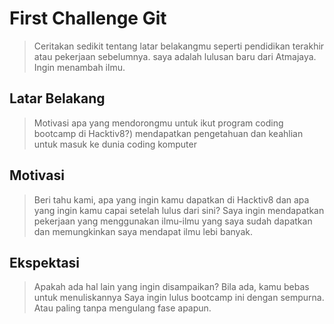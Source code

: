 # First Challenge Git

> Ceritakan sedikit tentang latar belakangmu seperti pendidikan terakhir atau pekerjaan sebelumnya.
> saya adalah lulusan baru dari Atmajaya. Ingin menambah ilmu.

## Latar Belakang

> Motivasi apa yang mendorongmu untuk ikut program coding bootcamp di Hacktiv8?)
> mendapatkan pengetahuan dan keahlian untuk masuk ke dunia coding komputer

## Motivasi

> Beri tahu kami, apa yang ingin kamu dapatkan di Hacktiv8 dan apa yang ingin kamu capai setelah lulus dari sini?
> Saya ingin mendapatkan pekerjaan yang menggunakan ilmu-ilmu yang saya sudah dapatkan dan memungkinkan saya mendapat ilmu lebi banyak.

## Ekspektasi

> Apakah ada hal lain yang ingin disampaikan? Bila ada, kamu bebas untuk menuliskannya
> Saya ingin lulus bootcamp ini dengan sempurna. Atau paling tanpa mengulang fase apapun.
